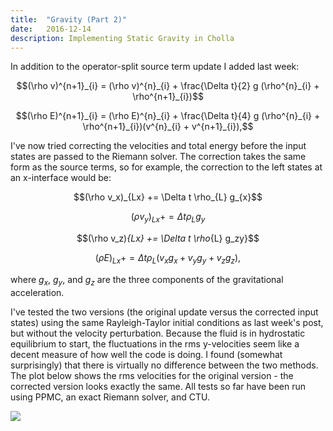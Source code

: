 ```yaml
---
title:  "Gravity (Part 2)"
date:   2016-12-14
description: Implementing Static Gravity in Cholla 
---
```


In addition to the operator-split source term update I added last week:

<div style="text-align: center">
$$(\rho v)^{n+1}_{i} = (\rho v)^{n}_{i} + \frac{\Delta t}{2} g (\rho^{n}_{i} + \rho^{n+1}_{i})$$

$$(\rho E)^{n+1}_{i} = (\rho E)^{n}_{i} + \frac{\Delta t}{4} g (\rho^{n}_{i} + \rho^{n+1}_{i})(v^{n}_{i} + v^{n+1}_{i}),$$
</div>

I've now tried correcting the velocities and total energy before the input
states are passed to the Riemann solver. The correction takes the same
form as the source terms, so for example, the correction to the left states
at an x-interface would be:

<div style="text-align: center">
$$(\rho v_x)_{Lx} += \Delta t \rho_{L} g_{x}$$

$$(\rho v_y)_{Lx} += \Delta t \rho_{L} g_{y}$$

$$(\rho v_z)_{Lx} += \Delta t \rho_{L} g_zy}$$

$$(\rho E)_{Lx} += \Delta t \rho_{L} (v_x g_x + v_y g_y + v_z g_z),$$
</div>

where $g_x$, $g_y$, and $g_z$ are the three components of the gravitational
acceleration.

I've tested the two versions (the original update versus
the corrected input states) using the same Rayleigh-Taylor initial
conditions as last week's post, but without the velocity perturbation.
Because the fluid is in hydrostatic equilibrium to start, the fluctuations
in the rms y-velocities seem like a decent measure of how well the code
is doing. I found (somewhat surprisingly) that there is virtually no 
difference between the two methods. The plot below shows the rms velocities
for the original version - the corrected version looks exactly the same. 
All tests so far have been run using PPMC, an exact Riemann solver, and CTU.

<img src="{{ site.url }}assets/images/rms_velocities.png">
